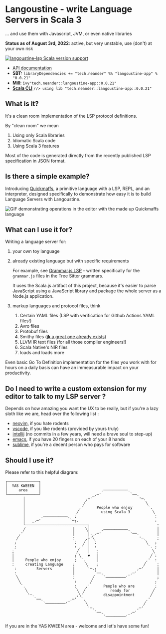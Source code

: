# Langoustine - write Language Servers in Scala 3

... and use them with Javascript, JVM, or even native libraries

**Status as of August 3rd, 2022**: active, but very unstable, use (don't) at your own risk

[![langoustine-lsp Scala version support](https://index.scala-lang.org/neandertech/langoustine/langoustine-lsp/latest.svg)](https://index.scala-lang.org/neandertech/langoustine/langoustine-lsp)

* [API documentation](https://neandertech.github.io/langoustine/)
* **SBT:** `libraryDependencies += "tech.neander" %% "langoustine-app" % "0.0.21"`
* **Mill**: `ivy"tech.neander::langoustine-app::0.0.21"`
* [**Scala CLI**](https://scala-cli.virtuslab.org) `//> using lib "tech.neander::langoustine-app::0.0.21"`

## What is it? 

It's a clean room implementation of the LSP protocol definitions.

By "clean room" we mean

1. Using only Scala libraries 
2. Idiomatic Scala code
3. Using Scala 3 features

Most of the code is generated directly from the recently published LSP specification in JSON format.


## Is there a simple example?

Introducing [Quickmaffs](https://github.com/neandertech/quickmaffs), a primitive language with a LSP, REPL, and an interpreter, designed specifically
to demonstrate how easy it is to build Language Servers with Langoustine.

![GIF demonstrating operations in the editor with the made up Quickmaffs language](https://raw.githubusercontent.com/neandertech/quickmaffs/main/docs/lsp.gif)

## What can I use it for? 

Writing a language server for:

1.  your own toy language
   
2.  already existing language but with specific requirements
    
    For example, see [Grammar.js LSP](https://github.com/keynmol/grammar-js-lsp) - written specifically 
    for the `grammar.js` files in the Tree Sitter grammars.

    It uses the Scala.js artifact of this project, because it's easier to parse JavaScript using a 
    JavaScript library and package the whole server as a Node.js application.

3. markup languages and protocol files, think
   1. Certain YAML files (LSP with verification for Github Actions YAML files!)
   2. Avro files
   3. Protobuf files
   4. Smithy files ([**jk** a great one already exists](https://github.com/disneystreaming/smithy-language-server))
   5. LLVM IR text files (for all those compiler engineers!)
   6. Scala Native's NIR files
   7. loads and loads more
   
Even basic Go To Definition implementation for the files you work with for hours on a daily basis can have 
an immeasurable impact on your productivity.

## Do I need to write a custom extension for my editor to talk to my LSP server ?

Depends on how amazing you want the UX to be really, but if you're a lazy sloth like we are, head over the following list : 

* [neovim](https://neovim.io/doc/user/lsp.html), if you hate rodents 
* [vscode](https://marketplace.visualstudio.com/items?itemName=neandertech.langoustine-vscode), if you like rodents (provided by yours truly) 
* [intellij](https://github.com/gtache/intellij-lsp) (no commits in a few years, will need a brave soul to step-up) 
* [emacs](https://emacs-lsp.github.io/lsp-mode/), if you have 20 fingers on each of your 8 hands 
* [sublime](https://lsp.sublimetext.io/guides/client_configuration/), if you're a decent person who pays for software 

## Should I use it?

Please refer to this helpful diagram:

```text 
┌──────────────┐                                                     
│  YAS KWEEEN  │                                                     
│     area     │                           .───────────.             
└──────────────┘                       _.─'             `──.         
        │                           ,─'                     '─.      
        │                          ╱                           ╲     
        │                        ,'      People who enjoy       `.   
        │                       ╱          using Scala 3          ╲  
        │       .───────────.  ;                                   : 
        │   _.─'             `─;.                                  : 
        └────────────────────────────┐                              :
        ╱                     │     ╲│     .───────────.            │
      ,'                      │      │._.─'             `──.        │
     ╱                        :     ,┼'╲                    '─.     ;
    ;                          :   ╱ │  :                      ╲   ; 
    ;                          : ,'  │  :                       `. ; 
   ;                            ╱    │   :                        ╲  
   │                           ; ╲   ▼   │                       ╱ : 
   │     People who enjoy      ;  `.     │                     ,'  : 
   :     creating Language    ;     ╲    ;                    ╱     :
    :         Servers         │      '─.;                  ,─'      │
    :                         │         `──.           _.─'         │
     ╲                        :        ╱    `─────────'             ;
      ╲                        :      ╱                            ; 
       `.                      :    ,'      People who are         ; 
         ╲                      ╲  ╱           ready for          ╱  
          '─.                   ,╲'         disappointment       ╱   
             `──.           _.─'  `.                           ,'    
                 `─────────'        ╲                         ╱      
                                     '─.                   ,─'       
                                        `──.           _.─'          
                                            `─────────'              
```

If you are in the YAS KWEEN area - welcome and let's have some fun!

